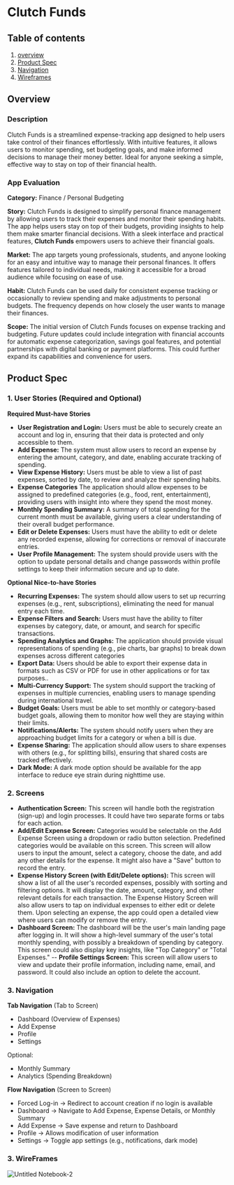 # Clutch Funds 

## Table of contents 

1. [overview](#overview)
2. [Product Spec](#product-spec)
3. [Navigation](#navigation)
4. [Wireframes](#wireframes)

## Overview 
### Description
Clutch Funds is a streamlined expense-tracking app designed to help users take control of their finances effortlessly. With intuitive features, it allows users to monitor spending, set budgeting goals, and make informed decisions to manage their money better. Ideal for anyone seeking a simple, effective way to stay on top of their financial health.

### App Evaluation
**Category:** Finance / Personal Budgeting

**Story:** Clutch Funds is designed to simplify personal finance management by allowing users to track their expenses and monitor their spending habits. The app helps users stay on top of their budgets, providing insights to help them make smarter financial decisions. With a sleek interface and practical features, **Clutch Funds** empowers users to achieve their financial goals.

**Market:** The app targets young professionals, students, and anyone looking for an easy and intuitive way to manage their personal finances. It offers features tailored to individual needs, making it accessible for a broad audience while focusing on ease of use.

**Habit:** Clutch Funds can be used daily for consistent expense tracking or occasionally to review spending and make adjustments to personal budgets. The frequency depends on how closely the user wants to manage their finances.

**Scope:** The initial version of Clutch Funds focuses on expense tracking and budgeting. Future updates could include integration with financial accounts for automatic expense categorization, savings goal features, and potential partnerships with digital banking or payment platforms. This could further expand its capabilities and convenience for users.

## Product Spec
### 1. User Stories (Required and Optional)
**Required Must-have Stories**
- **User Registration and Login:** Users must be able to securely create an account and log in, ensuring that their data is protected and only accessible to them.
-  **Add Expense:** The system must allow users to record an expense by entering the amount, category, and date, enabling accurate tracking of spending.
- **View Expense History:** Users must be able to view a list of past expenses, sorted by date, to review and analyze their spending habits.
- **Expense Categories** The application should allow expenses to be assigned to predefined categories (e.g., food, rent, entertainment), providing users with insight into where they spend the most money.
- **Monthly Spending Summary:** A summary of total spending for the current month must be available, giving users a clear understanding of their overall budget performance.
- **Edit or Delete Expenses:** Users must have the ability to edit or delete any recorded expense, allowing for corrections or removal of inaccurate entries.
- **User Profile Management:** The system should provide users with the option to update personal details and change passwords within profile settings to keep their information secure and up to date.

**Optional Nice-to-have Stories**

- **Recurring Expenses:** The system should allow users to set up recurring expenses (e.g., rent, subscriptions), eliminating the need for manual entry each time.
- **Expense Filters and Search:** Users must have the ability to filter expenses by category, date, or amount, and search for specific transactions.
- **Spending Analytics and Graphs:** The application should provide visual representations of spending (e.g., pie charts, bar graphs) to break down expenses across different categories
- **Export Data:** Users should be able to export their expense data in formats such as CSV or PDF for use in other applications or for tax purposes..
- **Multi-Currency Support:** The system should support the tracking of expenses in multiple currencies, enabling users to manage spending during international travel.
- **Budget Goals:** Users must be able to set monthly or category-based budget goals, allowing them to monitor how well they are staying within their limits.
- **Notifications/Alerts:** The system should notify users when they are approaching budget limits for a category or when a bill is due.
- **Expense Sharing:** The application should allow users to share expenses with others (e.g., for splitting bills), ensuring that shared costs are tracked effectively.
- **Dark Mode:** A dark mode option should be available for the app interface to reduce eye strain during nighttime use.

### 2. Screens
- **Authentication Screen:** This screen will handle both the registration (sign-up) and login processes. It could have two separate forms or tabs for each action.
-  **Add/Edit Expense Screen:** Categories would be selectable on the Add Expense Screen using a dropdown or radio button selection. Predefined categories would be available on this screen.
This screen will allow users to input the amount, select a category, choose the date, and add any other details for the expense. It might also have a "Save" button to record the entry. 
- **Expense History Screen (with Edit/Delete options):** This screen will show a list of all the user's recorded expenses, possibly with sorting and filtering options. It will display the date, amount, category, and other relevant details for each transaction. The Expense History Screen will also allow users to tap on individual expenses to either edit or delete them. Upon selecting an expense, the app could open a detailed view where users can modify or remove the entry.
- **Dashboard Screen:** The dashboard will be the user's main landing page after logging in. It will show a high-level summary of the user's total monthly spending, with possibly a breakdown of spending by category. This screen could also display key insights, like "Top Category" or "Total Expenses."
-- **Profile Settings Screen:** This screen will allow users to view and update their profile information, including name, email, and password. It could also include an option to delete the account.

### 3. Navigation 
**Tab Navigation** (Tab to Screen)

- Dashboard (Overview of Expenses)
- Add Expense
- Profile
- Settings

Optional:
- Monthly Summary
- Analytics (Spending Breakdown)

**Flow Navigation** (Screen to Screen)

- Forced Log-in -> Redirect to account creation if no login is available
- Dashboard -> Navigate to Add Expense, Expense Details, or Monthly Summary
- Add Expense -> Save expense and return to Dashboard
- Profile -> Allows modification of user information
- Settings -> Toggle app settings (e.g., notifications, dark mode)

### 3. WireFrames 
![Untitled Notebook-2](https://github.com/user-attachments/assets/06734728-0b2c-4fee-86fb-5ec78defc158)
